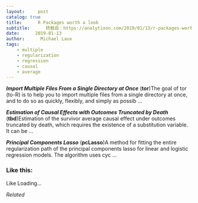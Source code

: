 ```yaml
---
layout:     post
catalog: true
title:      R Packages worth a look
subtitle:      转载自：https://analytixon.com/2019/01/13/r-packages-worth-a-look-1394/
date:      2019-01-13
author:      Michael Laux
tags:
    - multiple
    - regularization
    - regression
    - causal
    - average
---
```


***Import Multiple Files From a Single Directory at Once*** (**tor**)The goal of tor (to-R) is to help you to import multiple files from a single directory at once, and to do so as quickly, flexibly, and simply as possib …

***Estimation of Causal Effects with Outcomes Truncated by Death*** (**tbd**)Estimation of the survivor average causal effect under outcomes truncated by death, which requires the existence of a substitution variable. It can be …

***Principal Components Lasso*** (**pcLasso**)A method for fitting the entire regularization path of the principal components lasso for linear and logistic regression models. The algorithm uses cyc …





### Like this:

Like Loading...


*Related*

